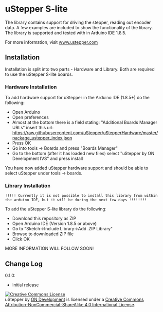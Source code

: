 # uStepper S-lite

The library contains support for driving the stepper, reading out encoder data. A few examples are included to show the functionality of the library.
The library is supported and tested with in Arduino IDE 1.8.5.

For more information, visit www.ustepper.com

## Installation

Installation is split into two parts - Hardware and Library. Both are required to use the uStepper S-lite boards.

### Hardware Installation

To add hardware support for uStepper in the Arduino IDE (1.8.5+) do the following:
 - Open Arduino
 - Open preferences
 - Almost at the bottom there is a field stating: "Additional Boards Manager URLs" insert this url: https://raw.githubusercontent.com/uStepper/uStepperHardware/master/package_ustepper_index.json
 - Press OK
 - Go into tools -> Boards and press "Boards Manager"
 - Go to the bottom (after it has loaded new files) select "uStepper by ON Development IVS" and press install

You have now added uStepper hardware support and should be able to select uStepper under tools -> boards.

### Library Installation

	!!!!! Currently it is not possible to install this library from within the arduino IDE, but it will be during the next few days !!!!!!!!

To add the uStepper S-lite library do the following:
- Download this repository as ZIP
- Open Arduino IDE (Version 1.8.5 or above)
- Go to "Sketch->Include Library->Add .ZIP Library"
- Browse to downloaded ZIP file
- Click OK

MORE INFORMATION WILL FOLLOW SOON!

## Change Log

0.1.0:	

- Initial release

<a rel="license" href="http://creativecommons.org/licenses/by-nc-sa/4.0/"><img alt="Creative Commons License" style="border-width:0" src="https://i.creativecommons.org/l/by-nc-sa/4.0/88x31.png" /></a><br /><span xmlns:dct="http://purl.org/dc/terms/" property="dct:title">uStepper</span> by <a xmlns:cc="http://creativecommons.org/ns#" href="www.ustepper.com" property="cc:attributionName" rel="cc:attributionURL">ON Development</a> is licensed under a <a rel="license" href="http://creativecommons.org/licenses/by-nc-sa/4.0/">Creative Commons Attribution-NonCommercial-ShareAlike 4.0 International License</a>.
